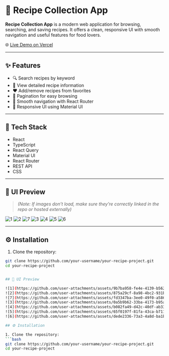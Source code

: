 # 🥗 Recipe Collection App

**Recipe Collection App** is a modern web application for browsing, searching, and saving recipes. It offers a clean, responsive UI with smooth navigation and useful features for food lovers.

🌐 [Live Demo on Vercel](https://technical-assignment-alpha.vercel.app/)

---

## ✨ Features

- 🔍 Search recipes by keyword  
- 📖 View detailed recipe information  
- ❤️ Add/remove recipes from favorites  
- 📄 Pagination for easy browsing  
- 🧭 Smooth navigation with React Router  
- 💅 Responsive UI using Material UI  

---

## 🚀 Tech Stack

- React  
- TypeScript  
- React Query  
- Material UI  
- React Router  
- REST API  
- CSS  

---

## 📸 UI Preview

> _(Note: If images don’t load, make sure they’re correctly linked in the repo or hosted externally)_

![1](https://github.com/user-attachments/assets/9b7ba958-fe4e-4139-b562-f02e7c8dea58)
![2](https://github.com/user-attachments/assets/875a29cf-8a98-4bc2-931b-73e103790d2e)
![7](https://github.com/user-attachments/assets/fd3347ba-3ee0-49f0-a586-810ccc4cb4a6)
![3](https://github.com/user-attachments/assets/0a5b9b62-33ba-4173-b95a-7c609a951865)
![4](https://github.com/user-attachments/assets/b082fa49-d42c-40df-ab33-7f434755b527)
![5](https://github.com/user-attachments/assets/65f0197f-81fa-43ca-b711-03c8c13a0f5f)
![6](https://github.com/user-attachments/assets/dede2336-73a3-4a8d-ba1b-cf6baa5da7c7)


---

## ⚙️ Installation

1. Clone the repository:

```bash
git clone https://github.com/your-username/your-recipe-project.git
cd your-recipe-project


## 📸 UI Preview

![1](https://github.com/user-attachments/assets/9b7ba958-fe4e-4139-b562-f02e7c8dea58)
![2](https://github.com/user-attachments/assets/875a29cf-8a98-4bc2-931b-73e103790d2e)
![7](https://github.com/user-attachments/assets/fd3347ba-3ee0-49f0-a586-810ccc4cb4a6)
![3](https://github.com/user-attachments/assets/0a5b9b62-33ba-4173-b95a-7c609a951865)
![4](https://github.com/user-attachments/assets/b082fa49-d42c-40df-ab33-7f434755b527)
![5](https://github.com/user-attachments/assets/65f0197f-81fa-43ca-b711-03c8c13a0f5f)
![6](https://github.com/user-attachments/assets/dede2336-73a3-4a8d-ba1b-cf6baa5da7c7)

## ⚙️ Installation

1. Clone the repository:
```bash
git clone https://github.com/your-username/your-recipe-project.git
cd your-recipe-project

 
